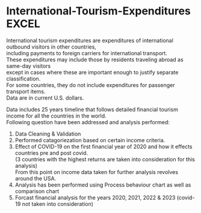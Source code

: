 # International-Tourism-Expenditures EXCEL

International tourism expenditures are expenditures of international outbound visitors in other countries,								
including payments to foreign carriers for international transport.								
These expenditures may include those by residents traveling abroad as same-day visitors								
except in cases where these are important enough to justify separate classification.								
For some countries, they do not include expenditures for passenger transport items.								
Data are in current U.S. dollars.	

Data includes 25 years timeline that follows detailed financial tourism income for all the countries in the world. 								
Following question have been addressed and analysis performed:								
								
1) Data Cleaning & Validation								
2) Performed catagoriezation based on certain income criteria.								
3) Effect of COVID-19 on the first financial year of 2020 and how it effects countries pre and post covid. 								
(3 countries with the highest returns are taken into consideration for this analysis)								
From this point on income data taken for further analysis revolves around the USA.								
4) Analysis has been performed using Process behaviour chart as well as comparison chart								
5) Forcast financial analysis for the years 2020, 2021, 2022 & 2023 (covid-19 not taken into consideration)								
